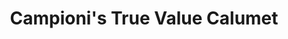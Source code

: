 ---
title: "Campioni's True Value Calumet"
url: /calumet/campionis-true-value-calumet/
shop: Eisenwaren
---
